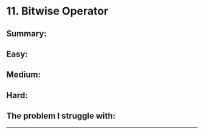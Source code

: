 # 11. Bitwise Operator

## Summary:







## Easy:



## Medium:



## Hard:



## The problem I  struggle with:

* * * 




